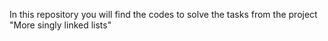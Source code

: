 In this repository you will find the codes to solve the tasks from the project
"More singly linked lists"
